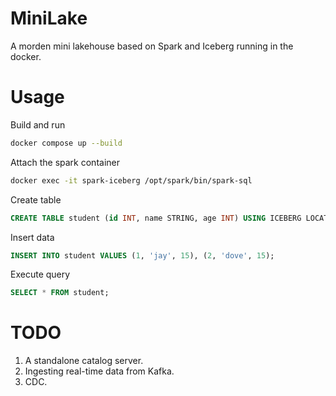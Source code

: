 # MiniLake
A morden mini lakehouse based on Spark and Iceberg running in the docker.

# Usage
Build and run
```bash
docker compose up --build
```

Attach the spark container
```bash
docker exec -it spark-iceberg /opt/spark/bin/spark-sql
```

Create table
```SQL
CREATE TABLE student (id INT, name STRING, age INT) USING ICEBERG LOCATION 's3://minilake/student';
```

Insert data
```SQL
INSERT INTO student VALUES (1, 'jay', 15), (2, 'dove', 15);
```

Execute query
```SQL
SELECT * FROM student;
```

# TODO
1. A standalone catalog server.
2. Ingesting real-time data from Kafka.
3. CDC.
